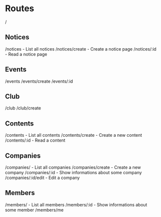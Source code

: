 # Routes

/


## Notices
/notices - List all notices
/notices/create - Create a notice page
/notices/:id - Read a notice page

## Events
/events
/events/create
/events/:id

## Club
/club
/club/create

## Contents
/contents - List all contents
/contents/create - Create a new content
/contents/:id - Read a content

## Companies
/companies/ - List all companies
/companies/create - Create a new company
/companies/:id - Show informations about some company
/companies/:id/edit - Edit a company

## Members
/members/ - List all members
/members/:id - Show informations about some member
/members/me
